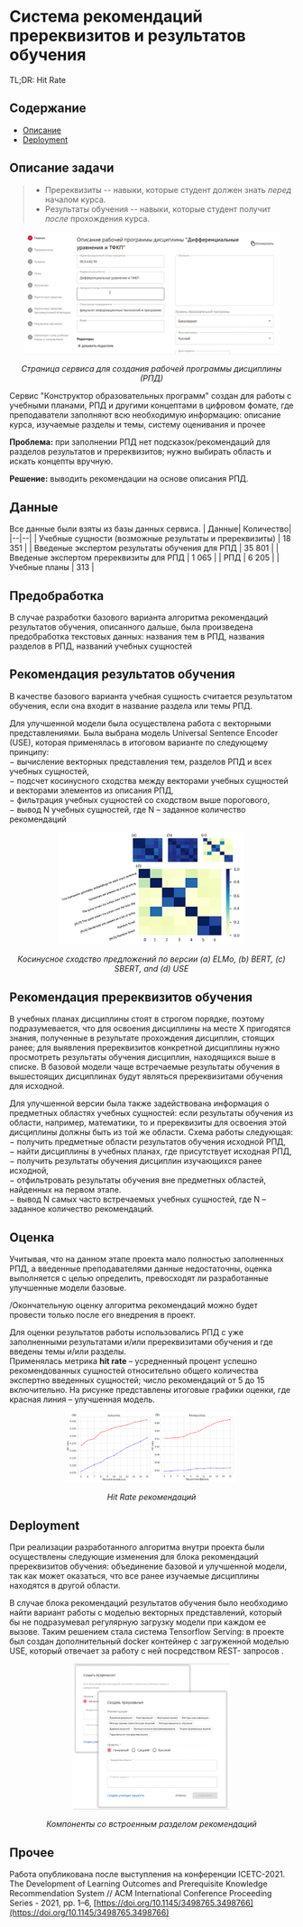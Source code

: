 

# Система рекомендаций пререквизитов и результатов обучения
TL;DR: Hit Rate 

## Содержание
* [Описание](#описаниезадачи)
* [Deployment](#deployment)

## Описание задачи
> * Пререквизиты -- навыки, которые студент должен знать *перед* началом курса.
> * Результаты обучения -- навыки, которые студент получит *после* прохождения курса.
> 
<p align="center" width="100%">
 <img src="https://github.com/Mpkosh/LA_rec_sys/blob/main/imgs/ed_pr_maker.png" width="90%" > 
<p align="center"><i>Страница сервиса для создания рабочей  программы  дисциплины (РПД)</i></p>
</p>  

Сервис "Конструктор образовательных программ" создан для работы с учебными планами, РПД и другими концептами в цифровом фомате, где преподаватели заполняют всю необходимую информацию: описание курса, изучаемые разделы и темы, систему оценивания и прочее

**Проблема:** при заполнении РПД нет подсказок/рекомендаций для разделов  результатов и пререквизитов; нужно выбирать область и искать концепты вручную.

**Решение:** выводить рекомендации на основе описания РПД.

## Данные
Все данные были взяты из базы данных сервиса.
|  Данные|  Количество|
|--|--|
| Учебные сущности (возможные результаты и пререквизиты) | 18 351 |
| Введеные экспертом результаты обучения для РПД | 35 801 |
| Введеные экспертом пререквизиты для РПД | 1 065 |
| РПД | 6 205 |
| Учебные планы | 313 |
## Предобработка
В  случае  разработки  базового  варианта  алгоритма  рекомендаций результатов обучения, описанного дальше, была произведена предобработка  текстовых  данных: названия тем в РПД, названия разделов в РПД, названий учебных сущностей

## Рекомендация результатов обучения

В качестве базового варианта учебная сущность считается результатом  обучения, если она входит в название раздела или темы РПД. 

Для улучшенной модели была осуществлена  работа с векторными представлениями. Была выбрана модель Universal Sentence Encoder (USE), которая применялась  в итоговом варианте по следующему  принципу:  
−  вычисление  векторных  представления  тем,  разделов  РПД  и  всех  учебных  сущностей,  
−  подсчет косинусного  сходства  между векторами учебных сущностей и векторами  элементов из описания РПД,  
−  фильтрация  учебных  сущностей  со сходством выше порогового,  
−  вывод N учебных сущностей, где N –  заданное количество рекомендаций

<p align="center" width="100%">
 <img src="https://github.com/Mpkosh/LA_rec_sys/blob/main/imgs/matrix_USE.jpg" width="65%" > 
<p align="center"><i>Косинусное сходство предложений по версии (а) ELMo, (b) BERT, (c) SBERT, and (d) USE</i></p>
</p>  

## Рекомендация пререквизитов обучения

В учебных планах дисциплины стоят в строгом порядке, поэтому подразумевается, что для освоения дисциплины на месте Х пригодятся знания, полученные в результате прохождения дисциплин, стоящих ранее; для выявления пререквизитов конкретной дисциплины  нужно просмотреть результаты обучения дисциплин, находящихся выше в  списке.
В базовой модели чаще встречаемые результаты обучения в вышестоящих дисциплинах будут являться пререквизитами обучения для исходной.

Для улучшенной версии  была также задействована информация о предметных областях учебных сущностей:  если результаты обучения из области, например, математики, то и пререквизиты для  освоения  этой  дисциплины  должны  быть  из  той  же  области. Схема работы следующая:  
−  получить предметные области результатов обучения исходной РПД,  
−  найти дисциплины в учебных планах, где присутствует исходная РПД,  
−  получить  результаты обучения  дисциплин  изучающихся ранее исходной,  
−  отфильтровать результаты обучения вне предметных областей, найденных на первом  этапе.  
−  вывод N самых  часто  встречаемых  учебных сущностей, где N –  заданное количество рекомендаций.

## Оценка
Учитывая, что на данном этапе проекта  мало полностью заполненных РПД, а введенные преподавателями данные недостаточны, оценка выполняется  с  целью определить,  превосходят  ли  разработанные улучшенные  модели  базовые.

/Окончательную оценку алгоритма рекомендаций можно будет провести только после его внедрения в проект.

Для  оценки  результатов  работы  использовались  РПД  с  уже  заполненными результатами и/или пререквизитами обучения  и  где  введены  темы и/или разделы.  
Применялась  метрика **hit rate** –  усредненный  процент  успешно  рекомендованных сущностей относительно общего количества экспертно введенных  сущностей; число рекомендаций от 5 до 15 включительно.  На рисунке  представлены итоговые графики оценки, где красная линия  –  улучшенная  модель.

<p align="center" width="100%">
 <img src="https://github.com/Mpkosh/LA_rec_sys/blob/main/imgs/hit_rate.jpg" width="60%" > 
<p align="center"><i>Hit Rate рекомендаций</i></p>
</p>  

## Deployment
При реализации разработанного алгоритма внутри проекта были  осуществлены следующие изменения  для блока рекомендаций пререквизитов обучения: объединение базовой и улучшенной модели, так как может оказаться, что все ранее изучаемые дисциплины находятся в другой области.

В случае  блока рекомендаций результатов обучения было необходимо  найти вариант работы с моделью векторных представлений, который  бы не подразумевал регулярную загрузку модели при каждом ее вызове. Таким решением стала система Tensorflow Serving:  в  проекте  был  создан  дополнительный docker контейнер  с загруженной моделью USE, который отвечает за работу с  ней  посредством REST- запросов
. 
<p align="center" width="100%">
 <img src="https://github.com/Mpkosh/LA_rec_sys/blob/main/imgs/implementation.png" width="55%" > 
<p align="center"><i>Компоненты со встроенным разделом рекомендаций</i></p>
</p>  

## Прочее
Работа опубликована после выступления на конференции ICETC-2021.
The Development of Learning Outcomes and Prerequisite Knowledge Recommendation System // ACM International Conference Proceeding Series - 2021, pp. 1–6, [https://doi.org/10.1145/3498765.3498766](https://doi.org/10.1145/3498765.3498766)

